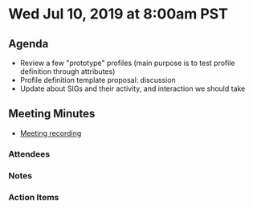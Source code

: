 # Wed Jul 10, 2019 at 8:00am PST

## Agenda

* Review a few "prototype" profiles (main purpose is to test profile definition through attributes)
* Profile definition template proposal: discussion
* Update about SIGs and their activity, and interaction we should take
  
## Meeting Minutes
* [Meeting recording](https://qualcomm.zoom.us/j/915744966)

### Attendees 


### Notes
  

### Action Items

